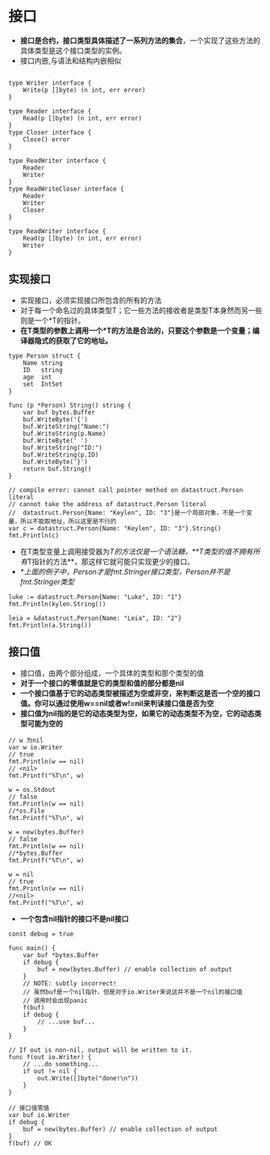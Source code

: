 # 接口

- **接口是合约，接口类型具体描述了一系列方法的集合**，一个实现了这些方法的具体类型是这个接口类型的实例。
- 接口内嵌,与语法和结构内嵌相似

```golang

type Writer interface {
    Write(p []byte) (n int, err error)
}

type Reader interface {
    Read(p []byte) (n int, err error)
}
type Closer interface {
    Close() error
}

type ReadWriter interface {
    Reader
    Writer
}
type ReadWriteCloser interface {
    Reader
    Writer
    Closer
}

type ReadWriter interface {
    Read(p []byte) (n int, err error)
    Writer
}
```

## 实现接口

- 实现接口，必须实现接口所包含的所有的方法
- 对于每一个命名过的具体类型T；它一些方法的接收者是类型T本身然而另一些则是一个*T的指针。
- **在T类型的参数上调用一个*T的方法是合法的，只要这个参数是一个变量；编译器隐式的获取了它的地址。**

```golang
type Person struct {
    Name string
    ID   string
    age  int
    set  IntSet
}

func (p *Person) String() string {
    var buf bytes.Buffer
    buf.WriteByte('{')
    buf.WriteString("Name:")
    buf.WriteString(p.Name)
    buf.WriteByte(' ')
    buf.WriteString("ID:")
    buf.WriteString(p.ID)
    buf.WriteByte('}')
    return buf.String()
}

// compile error: cannot call pointer method on datastruct.Person literal
// cannot take the address of datastruct.Person literal
//  datastruct.Person{Name: "Keylen", ID: "3"}是一个局部对象，不是一个变量，所以不能取地址，所以这里是不行的
var c = datastruct.Person{Name: "Keylen", ID: "3"}.String()
fmt.Println(c)
```

- 在T类型变量上调用接受器为*T的方法仅是一个语法糖，**T类型的值不拥有所有*T指针的方法**，那这样它就可能只实现更少的接口。
- **上面的例子中，*Person才是fmt.Stringer接口类型，Person并不是fmt.Stringer类型**

```golang
luke := datastruct.Person{Name: "Luke", ID: "1"}
fmt.Println(kylen.String())

leia = &datastruct.Person{Name: "Leia", ID: "2"}
fmt.Println(a.String())
```

## 接口值

- 接口值，由两个部分组成，一个具体的类型和那个类型的值
- **对于一个接口的零值就是它的类型和值的部分都是nil**
- **一个接口值基于它的动态类型被描述为空或非空，来判断这是否一个空的接口值。你可以通过使用w==nil或者w!=nil来判读接口值是否为空**
- **接口值为nil指的是它的动态类型为空，如果它的动态类型不为空，它的动态类型可能为空的**

```golang
// w 为nil
var w io.Writer
// true
fmt.Println(w == nil)
// <nil>
fmt.Printf("%T\n", w)

w = os.Stdout
// false
fmt.Println(w == nil)
//*os.File
fmt.Printf("%T\n", w)

w = new(bytes.Buffer)
// false
fmt.Println(w == nil)
//*bytes.Buffer
fmt.Printf("%T\n", w)

w = nil
// true
fmt.Println(w == nil)
//<nil>
fmt.Printf("%T\n", w)
```

- **一个包含nil指针的接口不是nil接口**

```golang
const debug = true

func main() {
    var buf *bytes.Buffer
    if debug {
        buf = new(bytes.Buffer) // enable collection of output
    }
    // NOTE: subtly incorrect!
    // 虽然buf是一个nil指针，但是对于io.Writer来说这并不是一个nil的接口值
    // 调用时会出现panic
    f(buf)
    if debug {
        // ...use buf...
    }
}

// If out is non-nil, output will be written to it.
func f(out io.Writer) {
    // ...do something...
    if out != nil {
        out.Write([]byte("done!\n"))
    }
}
```

```golang
// 接口值零值
var buf io.Writer
if debug {
    buf = new(bytes.Buffer) // enable collection of output
}
f(buf) // OK
```